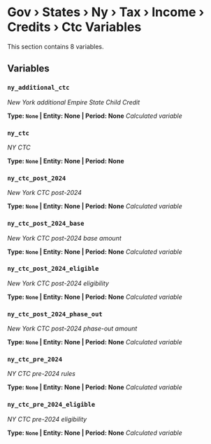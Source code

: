 # Gov › States › Ny › Tax › Income › Credits › Ctc Variables

This section contains 8 variables.

## Variables

### `ny_additional_ctc`
*New York additional Empire State Child Credit*

**Type: `None` | Entity: None | Period: None**
*Calculated variable*

### `ny_ctc`
*NY CTC*

**Type: `None` | Entity: None | Period: None**

### `ny_ctc_post_2024`
*New York CTC post-2024*

**Type: `None` | Entity: None | Period: None**
*Calculated variable*

### `ny_ctc_post_2024_base`
*New York CTC post-2024 base amount*

**Type: `None` | Entity: None | Period: None**
*Calculated variable*

### `ny_ctc_post_2024_eligible`
*New York CTC post-2024 eligibility*

**Type: `None` | Entity: None | Period: None**
*Calculated variable*

### `ny_ctc_post_2024_phase_out`
*New York CTC post-2024 phase-out amount*

**Type: `None` | Entity: None | Period: None**
*Calculated variable*

### `ny_ctc_pre_2024`
*NY CTC pre-2024 rules*

**Type: `None` | Entity: None | Period: None**
*Calculated variable*

### `ny_ctc_pre_2024_eligible`
*NY CTC pre-2024 eligibility*

**Type: `None` | Entity: None | Period: None**
*Calculated variable*
